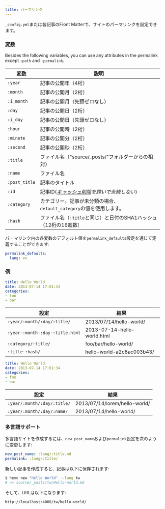 ```yaml
---
title: パーマリンク
---
```

`_config.yml`または各記事のFront Matterで、サイトのパーマリンクを設定できます。

### 変数

Besides the following variables, you can use any attributes in the permalink except `:path` and `:permalink`.

変数 | 説明
--- | ---
`:year` | 記事の公開年（4桁）
`:month` | 記事の公開月（2桁）
`:i_month` | 記事の公開月（先頭ゼロなし）
`:day` | 記事の公開日（2桁）
`:i_day` | 記事の公開日（先頭ゼロなし）
`:hour` | 記事の公開時（2桁）
`:minute` | 記事の公開分（2桁）
`:second` | 記事の公開秒（2桁）
`:title` | ファイル名（"source/_posts/"フォルダーからの相対）
`:name` | ファイル名
`:post_title` | 記事のタイトル
`:id` | 記事ID(_[キャッシュ削除](commands#clean)を跨いで永続しない_)
`:category` | カテゴリー。記事が未分類の場合、`default_category`の値を使用します。
`:hash` | ファイル名（`:title`と同じ）と日付のSHA1ハッシュ（12桁の16進数）

パーマリンク内の各変数のデフォルト値を`permalink_defaults`設定を通じて定義することができます:

``` yaml
permalink_defaults:
  lang: en
```

### 例

``` yaml source/_posts/hello-world.md
title: Hello World
date: 2013-07-14 17:01:34
categories:
- foo
- bar
```

設定 | 結果
--- | ---
`:year/:month/:day/:title/` | 2013/07/14/hello-world/
`:year-:month-:day-:title.html` | 2013-07-14-hello-world.html
`:category/:title/` | foo/bar/hello-world/
`:title-:hash/` | hello-world-a2c8ac003b43/

``` yaml source/_posts/lorem/hello-world.md
title: Hello World
date: 2013-07-14 17:01:34
categories:
- foo
- bar
```

設定 | 結果
--- | ---
`:year/:month/:day/:title/` | 2013/07/14/lorem/hello-world/
`:year/:month/:day/:name/` | 2013/07/14/hello-world/

### 多言語サポート

多言語サイトを作成するには、`new_post_name`および`permalink`設定を次のように変更します:

``` yaml
new_post_name: :lang/:title.md
permalink: :lang/:title/
```

新しい記事を作成すると、記事は以下に保存されます:

``` bash
$ hexo new "Hello World" --lang tw
# => source/_posts/tw/Hello-World.md
```

そして、URLは以下になります:

``` plain
http://localhost:4000/tw/hello-world/
```
